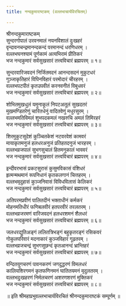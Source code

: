```yaml
---
title: नन्दकुमाराष्टकम् (वल्लभाचार्यविरचितम्)

---
```

  
 श्रीनन्दकुमाराष्टकम्   
सुन्दरगोपालं उरवनमालं नयनविशालं दुःखहरं  
वृन्दावनचन्द्रमानन्दकन्दं परमानन्दं धरणिधरम् ।  
वल्लभघनश्यामं पूर्णकामं अत्यभिरामं प्रीतिकरं  
भज नन्दकुमारं सर्वसुखसारं तत्त्वविचारं ब्रह्मपरम् ॥ १॥  
  
सुन्दरवारिजवदनं निर्जितमदनं आनन्दसदनं मुकुटधरं  
गुञ्जाकृतिहारं विपिनविहारं परमोदारं चीरहरम् ।  
वल्लभपटपीतं कृतउपवीतं करनवनीतं विबुधवरं  
भज नन्दकुमारं सर्वसुखसारं तत्त्वविचारं ब्रह्मपरम् ॥ २॥  
  
शोभितमुखधुलं यमुनाकूलं निपटअतूलं सुखदतरं  
मुखमण्डितरेणुं चारितधेनुं वादितवेणुं मधुरसुरम् ।  
वल्लभमतिविमलं शुभपदकमलं नखरुचि अमलं तिमिरहरं  
भज नन्दकुमारं सर्वसुखसारं तत्त्वविचारं ब्रह्मपरम् ॥ ३॥  
  
शिरमुकुटसुदेशं कुञ्चितकेशं नटवरवेशं कामवरं  
मायाकृतमनुजं हलधरअनुजं प्रतिहतदनुजं भारहरम् ।  
वल्लभव्रजपालं सुभगसुचालं हितमनुकालं भाववरं  
भज नन्दकुमारं सर्वसुखसारं तत्त्वविचारं ब्रह्मपरम् ॥ ४॥  
  
इन्दीवरभासं प्रकटसुरासं कुसुमविकासं वंशिधरं  
हृत्मन्मथमानं रूपनिधानं कृतकलगानं चित्तहरम् ।  
वल्लभमृदुहासं कुञ्जनिवासं विविधविलासं केलिकरं  
भज नन्दकुमारं सर्वसुखसारं तत्त्वविचारं ब्रह्मपरम् ॥ ५॥  
  
अतिपरमप्रवीणं पालितदीनं भक्ताधीनं कर्मकरं  
मोहनमतिधीरं फणिबलवीरं हतपरवीरं तरलतरम् ।  
वल्लभव्रजरमणं वारिजवदनं हलधरशमनं शैलधरं  
भज नन्दकुमारं सर्वसुखसारं तत्त्वविचारं ब्रह्मपरम् ॥ ६॥  
  
जलधरद्युतिअङ्गं ललितत्रिभङ्गं बहुकृतरङ्गं रसिकवरं  
गोकुलपरिवारं मदनाकारं कुञ्जविहारं गूढतरम् ।  
वल्लभव्रजचन्द्रं सुभगसुछन्दं कृतआनन्दं भ्रान्तिहरं  
भज नन्दकुमारं सर्वसुखसारं तत्त्वविचारं ब्रह्मपरम् ॥ ७॥  
  
वन्दितयुगचरणं पावनकरणं जगदुद्धरणं विमलधरं  
कालियशिरगमनं कृतफणिनमनं घातितयमनं मृदुलतरम् ।  
वल्लभदुःखहरणं निर्मलचरणं अशरणशरणं मुक्तिकरं  
भज नन्दकुमारं सर्वसुखसारं तत्त्वविचारं ब्रह्मपरम् ॥ ८॥  
  
॥ इति श्रीमहाप्रभुवल्लभाचार्यविरचितं श्रीनन्दकुमाराष्टकं सम्पूर्णम् ॥  
  
  
  
